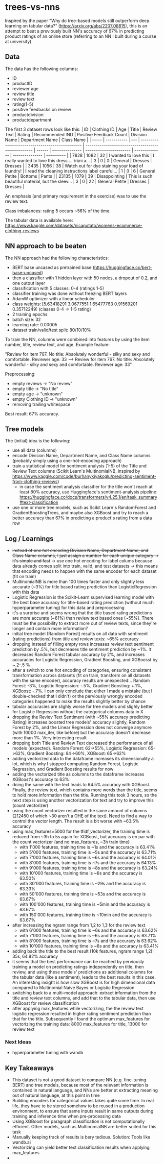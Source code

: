 # trees-vs-nns

Inspired by the paper "Why do tree-based models still outperform deep learning on tabular data?" (https://arxiv.org/abs/2207.08815), this is an attempt to beat a previously built NN's accuracy of 67% in predicting product ratings of an online store (referring to an NN I built during a course at university).

## Data

The data has the following columns:

- ID
- productID
- reviewer age
- review title
- review text
- rating(1-5)
- positive feedbacks on review
- productdivision
- productdepartment

The first 3 dataset rows look like this:
| ID | Clothing ID | Age | Title | Review Text | Rating | Recommended IND | Positive Feedback Count | Division Name | Department Name | Class Name |
| ----- | ----------- | --- | ------------------------------------------------ | --------------------------------------------------- | ------ | --------------- | ----------------------- | -------------- | --------------- | ---------- |
| 7828 | 1082 | 32 | I wanted to love this | I really wanted to love this dress.... \\n\\ni a... | 3 | 0 | 0 | General | Dresses | Dresses |
| 3435 | 1056 | 38 | Watch out for dye staining your load of laundry! | I read the cleaning instructions label careful... | 1 | 0 | 6 | General Petite | Bottoms | Pants |
| 23135 | 1079 | 39 | Disappointing | This is such beautiful material, but the sleev... | 3 | 0 | 22 | General Petite | Dresses | Dresses |

An emphasis (and primary requirement in the exercise) was to use the review text.

Class imbalances: rating 5 occurs ~56% of the time.

The tabular data is available here: https://www.kaggle.com/datasets/nicapotato/womens-ecommerce-clothing-reviews

## NN approach to be beaten

The NN approach had the following characteristics:

- BERT base uncased as pretrained base (https://huggingface.co/bert-base-uncased)
- then a classifier with 1 hidden layer with 50 nodes, a dropout of 0.2, and one output layer
- classification with 5 classes: 0-4 (ratings 1-5)
- classifier training was done without freezing BERT layers
- AdamW optimizer with a linear scheduler
- class weights: [5.63418291 3.0677551 1.65477763 0.91569201 0.35712249] (classes 0-4 -> 1-5 rating)
- 2 training epochs
- batch size: 32
- learning rate: 0.00005
- dataset train/valid/test split: 80/10/10%

To train the NN, columns were combined into features by using the item number, title, review text, and age. Example feature:

"Review for item 767. No title: Absolutely wonderful - silky and sexy and comfortable. Reviewer age: 33 --> Review for item 767. No title: Absolutely wonderful - silky and sexy and comfortable. Reviewer age: 33"

Preprocessing:

- empty reviews -> "No review"
- empty title -> "No title"
- empty age -> "unknown"
- empty Clothing ID -> "unknown"
- removing trailing whitespace

Best result: 67% accuracy.

## Tree models

The (initial) idea is the following:

- use all data (columns)
- encode Division Name, Department Name, and Class Name columns (probably simply using a one-hot-encoding approach)
- train a statistical model for sentiment analysis (1-5) of the Title and Review Text columns (Scikit Learn's MultinomialNB, inspired by https://www.kaggle.com/code/burhanykiyakoglu/predicting-sentiment-from-clothing-reviews)
  - in case the sentiment analysis classifier for the title won't reach at least 80% accuracy, use Huggingface's sentiment-analysis pipeline: https://huggingface.co/docs/transformers/v4.25.1/en/task_summary#text-classification
- use one or more tree models, such as Scikit Learn's RandomForest and GradientBoostingTrees, and maybe also XGBoost and try to reach a better accuracy than 67% in predicting a product's rating from a data row

## Log / Learnings

- ~~instead of one hot encoding Division Name, Department Name, and Class Name columns, I just assign a number for each unique category -> it's simple and fast~~ -> use one hot encoding for label colums because data already comes split into train, valid, and test datasets -> this means that encoding needs to happen with the same encoder for each dataset (fit on train)
- MultinomialNB is more than 100 times faster and only slightly less accurate (~3%) for title based rating prediction than LogisticRegression with this data
- Logistic Regression is the Scikit-Learn supervised learning model with the best base accuracy for title-based rating prediction (without much hyperparameter tuning) for this data and preprocessing
- it's a surprise and seems wrong that the title based rating predictions are more accurate (~61%) than review text based ones (~55%). There must be the possibility to extract more out of review texts, since they're longer and contain more information?
- initial tree model (Random Forest) results on all data with sentiment (rating predictions) from title and review texts: ~65% accuracy
- dropping instead of filling empty rows increases review text sentiment prediction by .5%, but decreases title sentiment prediction by ~1%. It decreases Random Forest tabular accuracy by 2%, and increases accuracies for Logistic Regression, Gradient Boosting, and XGBoosst by ~.2-.5 %
- after a switch to one hot encoding of categories, ensuring consistent transformation across datasets (fit on train, transform on all datasets with the same encoder), accuracy results are unexpected... Random Forest: -3%, Logistic Regression: -.5%, Gradient Boosting: +.1%, XGBoost: -.7%. I can only conclude that either I made a mistake (but I double-checked that I didn't) or the perviously wrongly encoded categories happened to make the results slightly better by chance
- tabular accuracies are slighly worse for tree models and slighly better for Logistic Regression without the categorical columns data in X
- dropping the Reviev Text Sentiment (with ~55% accuracy predicting Rating) increases boosted tree models' accuracy slightly, Random Forest by 2%, and the Linear Regression does not converge anymore (with 10000 max_iter, like before) but the accuracy doesn't decrease more than 1%. Very interesting result
- dropping both Title and Review Text decreased the performance of all models (expected). Random Forest: 62->55%, Logistic Regression: 65->62%, Gradient Boosting: 64->60%, XGBoost: 65->62%
- adding vectorized data to the dataframe increases its dimensionality a lot, which is why I stopped computing Random Forest, Logistic Regression, and Gradient Boosting results for now
- adding the vectorized title as columns to the dataframe increases XGBoost's accuracy to 63%
- doing the same with the text leads to 64.5% accuracy with XGBoost. Finally, the review text, which contains more words than the title, seems to hold more information than the title. Running this took 3 hours, so the next step is using another vectorization for text and try to improve this (count vectorizer)
- using the count vectorizer resulted in the same amount of columns (212450 of which ~30 aren't a OHE of the text). Need to find a way to control the vector length. The result is a bit worse with ~63.5% accuracy
- using max_features=5000 for the tfidf_vectorizer, the training time is reduced from ~3h to 5s again for XGBoost, but accuracy is en par with the count vectorizer (and no max_features, ~3h train time)
  - with 1'000 features, training time is ~1s and the accuracy is 63.41%
  - with 5'000 features, training time is ~5s and the accuracy is 63.71%
  - with 7'000 features, training time is ~6s and the accuracy is 64.01%
  - with 8'000 features, training time is ~7s and the accuracy is 64.13%
  - with 9'000 features, training time is ~8s and the accuracy is 63.24%
  - with 10'000 features, training time is ~8s and the accuracy is 63.50%
  - with 30'000 features, training time is ~29s and the accuracy is 63.33%
  - with 50'000 features, training time is ~53s and the accuracy is 63.67%
  - with 100'000 features, training time is ~5min and the accuracy is 63.67%
  - with 150'000 features, training time is ~10min and the accuracy is 63.67%
- after increasing the ngram range from 1,2 to 1,3 for the review text
  - with 6'000 features, training time is ~6s and the accuracy is 63.62%
  - with 7'000 features, training time is ~6s and the accuracy is 63.71%
  - with 8'000 features, training time is ~7s and the accuracy is 63.62%
  - with 10'000 features, training time is ~8s and the accuracy is 63.41%
- adding back the title to the best result (10k features, ngram range 1,2): 35s, 64.82% accuracy
- it seems that the best performance can be reached by perviously training a model on predicting ratings independently on title, then review, and using these models' predictions as additional columns for the tabular data (like a sentiment), leads to the best results in this case. An interesting insight is how slow XGBoost is for high dimensional data compared to Multinomial Naive Bayes or Logistic Regression
- switching back to a multi-model approach: extract information from the title and review text columns, and add that to the tabular data, then use XGBoost for review classification
- after applying max_features while vectorizing, the the review text logistic regression resulted in higher rating sentiment prediction than that for the title. Subsequently I found the optimum max_features for vectorizing the training data: 8000 max_features for title, 13000 for review text

### Next Ideas

- hyperparameter tuning with wandb

## Key Takeaways

- This dataset is not a good dataset to compare NN (e.g. fine-tuning BERT) and tree models, because most of the relevant information is contained in natural language, and NNs are better at extracting meaning out of natural language, at this point in time
- Building encoders for categorical values takes quite some time. In real life, they have to be stored somehow to be reused in a production environment, to ensure that same inputs result in same outputs during training and inference time when pre-processing data
- Using XGBoost for paragraph classification is not computationally efficient. Other models, such as MultinomialNB are better suited for this task
- Manually keeping track of results is bery tedious. Solution: Tools like wandb.ai
- Vectorizing can yield better text classification results when applying max_features
- 

